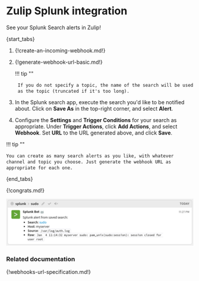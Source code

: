# Zulip Splunk integration

See your Splunk Search alerts in Zulip!

{start_tabs}

1. {!create-an-incoming-webhook.md!}

1. {!generate-webhook-url-basic.md!}

    !!! tip ""

        If you do not specify a topic, the name of the search will be used
        as the topic (truncated if it's too long).

1. In the Splunk search app, execute the search you'd like to be
   notified about. Click on **Save As** in the top-right corner,
   and select **Alert**.

1. Configure the **Settings** and **Trigger Conditions** for your search
   as appropriate. Under **Trigger Actions**, click **Add Actions**,
   and select **Webhook**. Set **URL** to the URL generated above,
   and click **Save**.

!!! tip ""

    You can create as many search alerts as you like, with whatever
    channel and topic you choose. Just generate the webhook URL as
    appropriate for each one.

{end_tabs}

{!congrats.md!}

![](/static/images/integrations/splunk/001.png)

### Related documentation

{!webhooks-url-specification.md!}
